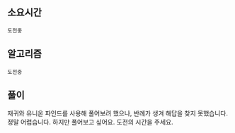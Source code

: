 ## 소요시간
`도전중`

## 알고리즘
`도전중`

## 풀이
재귀와 유니온 파인드를 사용해 풀어보려 했으나, 반례가 생겨 해답을 찾지 못했습니다.   
정말 어렵습니다. 하지만 풀어보고 싶어요. 도전의 시간을 주세요.